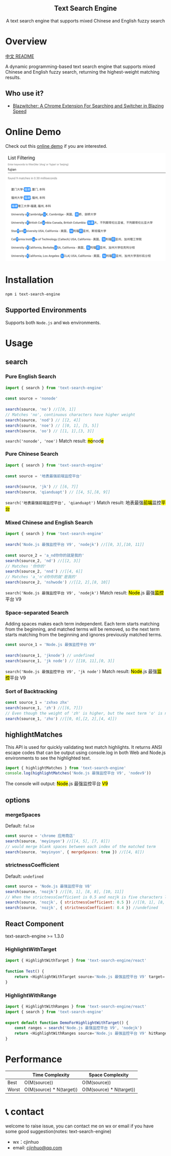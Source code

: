 <div align="center">
    <h2>Text Search Engine</h2>
    <p>A text search engine that supports mixed Chinese and English fuzzy search</p>
</div>

# Overview
[中文 README](./docs/README_zh.md)

A dynamic programming-based text search engine that supports mixed Chinese and English fuzzy search, returning the highest-weight matching results.
## Who use it?
* [Blazwitcher: A Chrome Extension For Searching and Switcher in Blazing Speed](https://chromewebstore.google.com/detail/blazwitcher-search-and-sw/fjgablnemienkegdnbihhemebmmonihg)

# Online Demo
Check out this [online demo](https://cjinhuo.github.io/text-search-engine/) if you are interested.

![online-demo](./docs/online-demo.jpeg)

# Installation
```bash
npm i text-search-engine
```
## Supported Environments
Supports both `Node.js` and `Web` environments.

# Usage
## search
### Pure English Search
```javascript
import { search } from 'text-search-engine'

const source = 'nonode'

search(source, 'no') //[[0, 1]]
// Matches 'no', continuous characters have higher weight
search(source, 'nod') // [[2, 4]]
search(source, 'noe') // [[0, 1], [5, 5]]
search(source, 'oo') // [[1, 1],[3, 3]]
```
`search('nonode', 'noe')` Match result: <mark>no</mark>nod<mark>e</mark>

### Pure Chinese Search
```javascript
import { search } from 'text-search-engine'

const source = '地表最强前端监控平台'

search(source, 'jk') // [[6, 7]]
search(source, 'qianduapt') // [[4, 5],[8, 9]]
```
`search('地表最强前端监控平台', 'qianduapt')` Match result: 地表最强<mark>前端</mark>监控<mark>平台</mark>

### Mixed Chinese and English Search
```javascript
import { search } from 'text-search-engine'

search('Node.js 最强监控平台 V9', 'nodejk') //[[0, 3],[10, 11]]

const source_2 = 'a_nd你你的就是我的'
search(source_2, 'nd') //[[2, 3]]
// Matches '你你的'
search(source_2, 'nnd') //[[4, 6]]
// Matches 'a_'n'd你你的就'是我的'
search(source_2, 'nshwode') //[[2, 2],[8, 10]]
```
`search('Node.js 最强监控平台 V9', 'nodejk')` Match result: <mark>Node</mark>.js 最强<mark>监控</mark>平台 V9

### Space-separated Search
Adding spaces makes each term independent. Each term starts matching from the beginning, and matched terms will be removed, so the next term starts matching from the beginning and ignores previously matched terms.

```javascript
const source_1 = 'Node.js 最强监控平台 V9'

search(source_1, 'jknode') // undefined
search(source_1, 'jk node') // [[10, 11],[0, 3]]
```
`search('Node.js 最强监控平台 V9', 'jk node')` Match result: <mark>Node</mark>.js 最强<mark>监控</mark>平台 V9

### Sort of Backtracking
```javascript
const source_1 = 'zxhxo zhx'
search(source_1, 'zh') //[[6, 7]])
// Even though the weight of 'zh' is higher, but the next term 'o' is not matched, so hit the previous one
search(source_1, 'zho') //[[0, 0],[2, 2],[4, 4]])
```

## highlightMatches
This API is used for quickly validating text match highlights. It returns ANSI escape codes that can be output using console.log in both Web and Node.js environments to see the highlighted text.
```javascript
import { highlightMatches } from 'text-search-engine'
console.log(highlightMatches('Node.js 最强监控平台 V9', 'nodev9'))
```
The console will output: <mark>Node</mark>.js 最强监控平台 <mark>V9</mark>

## options
### mergeSpaces
Default: `false`
```javascript
const source = 'chrome 应用商店'
search(source, 'meyinyon') //[[4, 5], [7, 8]])
// would merge blank spaces between each index of the matched term
search(source, 'meyinyon', { mergeSpaces: true }) //[[4, 8]])
```

### strictnessCoefficient
Default: `undefined`
```javascript
const source = 'Node.js 最强监控平台 V8'
search(source, 'nozjk') //[[0, 1], [8, 8], [10, 11]]
// When the strictnessCoefficient is 0.5 and nozjk is five characters long, Math.ceil(5 * 0.5) equals 3. If the match is less than or equal to 3 characters, it will return normally.
search(source, 'nozjk', { strictnessCoefficient: 0.5 }) //[[0, 1], [8, 8], [10, 11]]
search(source, 'nozjk', { strictnessCoefficient: 0.4 }) //undefined
```

## React Component
text-search-engine >= 1.3.0

### HighlightWithTarget
```javascript
import { HighlightWithTarget } from 'text-search-engine/react'

function Test() {
    return <HighlightWithTarget source='Node.js 最强监控平台 V9' target='nodejk' />
}
```

### HighlightWithRange
```javascript
import { HighlightWithRanges } from 'text-search-engine/react'
import { search } from 'text-search-engine'

export default function DemoForHighlightWithTarget() {
	const ranges = search('Node.js 最强监控平台 V9', 'nodejk')
	return <HighlightWithRanges source='Node.js 最强监控平台 V9' hitRanges={ranges}  />
}
```


# Performance
|       | Time Complexity          | Space Complexity         |
| ----- | ------------------------ | ------------------------ |
| Best  | O(M(source))             | O(M(source))             |
| Worst | O(M(source) * N(target)) | O(M(source) * N(target)) |


# 📞 contact
welcome to raise issue, you can contact me on wx or email if you have some good suggestion(notes: text-search-engine)
* wx：cjinhuo
* email: cjinhuo@qq.com